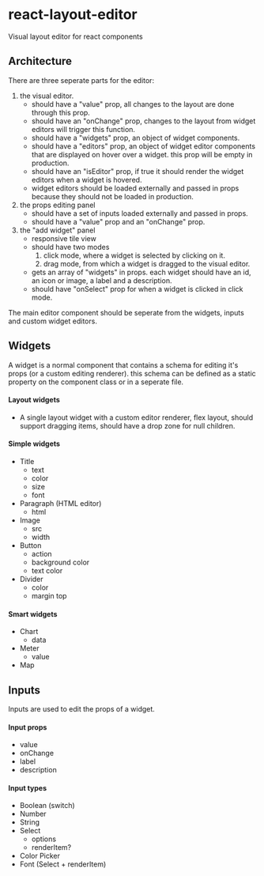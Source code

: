 # react-layout-editor
Visual layout editor for react components


## Architecture
There are three seperate parts for the editor:
1. the visual editor.
    - should have a "value" prop, all changes to the layout are done through this prop.
    - should have an "onChange" prop, changes to the layout from widget editors will trigger this function. 
    - should have a "widgets" prop, an object of widget components. 
    - should have a "editors" prop, an object of widget editor components that are displayed on hover over a widget. this prop will be empty in production.
    - should have an "isEditor" prop, if true it should render the widget editors when a widget is hovered.
    - widget editors should be loaded externally and passed in props because they should not be loaded in production.
2. the props editing panel
    - should have a set of inputs loaded externally and passed in props.
    - should have a "value" prop and an "onChange" prop. 
3. the "add widget" panel
    - responsive tile view
    - should have two modes
        1. click mode, where a widget is selected by clicking on it.
        2. drag mode, from which a widget is dragged to the visual editor.
    - gets an array of "widgets" in props. each widget should have an id, an icon or image, a label and a description.
    - should have "onSelect" prop for when a widget is clicked in click mode.   


The main editor component should be seperate from the widgets, inputs and custom widget editors. 

## Widgets
A widget is a normal component that contains a schema for editing it's props (or a custom editing renderer). this schema can be defined as a static property on the component class or in a seperate file.

#### Layout widgets
* A single layout widget with a custom editor renderer, flex layout, should support dragging items, should have a drop zone for null children.

#### Simple widgets
* Title
    - text
    - color
    - size
    - font
* Paragraph (HTML editor)
    - html
* Image
    - src
    - width
* Button
    - action
    - background color
    - text color
* Divider
    - color
    - margin top

#### Smart widgets
* Chart
    - data
* Meter
    - value
* Map

## Inputs
Inputs are used to edit the props of a widget.
#### Input props
* value
* onChange
* label
* description

#### Input types
* Boolean (switch)
* Number
* String
* Select
    - options
    - renderItem?
* Color Picker
* Font (Select + renderItem)

